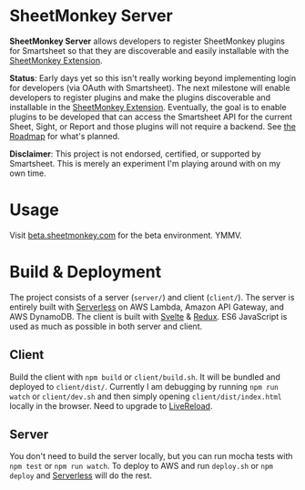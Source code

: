 # SheetMonkey Server

**SheetMonkey Server** allows developers to register SheetMonkey plugins for Smartsheet so that they are discoverable and easily installable with the [SheetMonkey Extension](https://github.com/activescott/sheetmonkey). 

**Status**: Early days yet so this isn't really working beyond implementing login for developers (via OAuth with Smartsheet). The next milestone will enable developers to register plugins and make the plugins discoverable and installable in the [SheetMonkey Extension](https://github.com/activescott/sheetmonkey). Eventually, the goal is to enable plugins to be developed that can access the Smartsheet API for the current Sheet, Sight, or Report and those plugins will not require a backend. See [the Roadmap](https://github.com/activescott/sheetmonkey-server/milestones) for what's planned.

**Disclaimer**: This project is not endorsed, certified, or supported by Smartsheet. This is merely an experiment I'm playing around with on my own time.

# Usage 
Visit [beta.sheetmonkey.com](https://beta.sheetmonkey.com) for the beta environment. YMMV.

# Build & Deployment
The project consists of a server (`server/`) and client (`client/`). The server is entirely built with [Serverless](https://github.com/serverless/serverless) on AWS Lambda, Amazon API Gateway, and AWS DynamoDB. The client is built with [Svelte](https://svelte.technology) & [Redux](http://redux.js.org). ES6 JavaScript is used as much as possible in both server and client.

## Client
Build the client with `npm build` or `client/build.sh`. It will be bundled and deployed to `client/dist/`. Currently I am debugging by running `npm run watch` or `client/dev.sh` and then simply opening `client/dist/index.html` locally in the browser. Need to upgrade to [LiveReload](http://livereload.com).

## Server
You don't need to build the server locally, but you can run mocha tests with `npm test` or `npm run watch`. To deploy to AWS and run `deploy.sh` or `npm deploy` and [Serverless](https://github.com/serverless/serverless) will do the rest.

